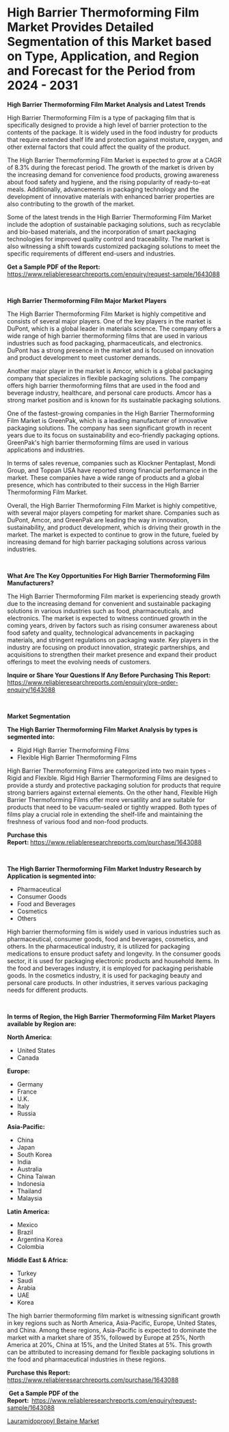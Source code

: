 <p><h1>High Barrier Thermoforming Film Market Provides Detailed Segmentation of this Market based on Type, Application, and Region and Forecast for the Period from 2024 - 2031</h1></p><p><strong>High Barrier Thermoforming Film Market Analysis and Latest Trends</strong></p>
<p><p>High Barrier Thermoforming Film is a type of packaging film that is specifically designed to provide a high level of barrier protection to the contents of the package. It is widely used in the food industry for products that require extended shelf life and protection against moisture, oxygen, and other external factors that could affect the quality of the product.</p><p>The High Barrier Thermoforming Film Market is expected to grow at a CAGR of 8.3% during the forecast period. The growth of the market is driven by the increasing demand for convenience food products, growing awareness about food safety and hygiene, and the rising popularity of ready-to-eat meals. Additionally, advancements in packaging technology and the development of innovative materials with enhanced barrier properties are also contributing to the growth of the market.</p><p>Some of the latest trends in the High Barrier Thermoforming Film Market include the adoption of sustainable packaging solutions, such as recyclable and bio-based materials, and the incorporation of smart packaging technologies for improved quality control and traceability. The market is also witnessing a shift towards customized packaging solutions to meet the specific requirements of different end-users and industries.</p></p>
<p><strong>Get a Sample PDF of the Report:&nbsp;</strong> <a href="https://www.reliableresearchreports.com/enquiry/request-sample/1643088">https://www.reliableresearchreports.com/enquiry/request-sample/1643088</a></p>
<p>&nbsp;</p>
<p><strong>High Barrier Thermoforming Film Major Market Players</strong></p>
<p><p>The High Barrier Thermoforming Film Market is highly competitive and consists of several major players. One of the key players in the market is DuPont, which is a global leader in materials science. The company offers a wide range of high barrier thermoforming films that are used in various industries such as food packaging, pharmaceuticals, and electronics. DuPont has a strong presence in the market and is focused on innovation and product development to meet customer demands.</p><p>Another major player in the market is Amcor, which is a global packaging company that specializes in flexible packaging solutions. The company offers high barrier thermoforming films that are used in the food and beverage industry, healthcare, and personal care products. Amcor has a strong market position and is known for its sustainable packaging solutions.</p><p>One of the fastest-growing companies in the High Barrier Thermoforming Film Market is GreenPak, which is a leading manufacturer of innovative packaging solutions. The company has seen significant growth in recent years due to its focus on sustainability and eco-friendly packaging options. GreenPak's high barrier thermoforming films are used in various applications and industries.</p><p>In terms of sales revenue, companies such as Klockner Pentaplast, Mondi Group, and Toppan USA have reported strong financial performance in the market. These companies have a wide range of products and a global presence, which has contributed to their success in the High Barrier Thermoforming Film Market.</p><p>Overall, the High Barrier Thermoforming Film Market is highly competitive, with several major players competing for market share. Companies such as DuPont, Amcor, and GreenPak are leading the way in innovation, sustainability, and product development, which is driving their growth in the market. The market is expected to continue to grow in the future, fueled by increasing demand for high barrier packaging solutions across various industries.</p></p>
<p>&nbsp;</p>
<p><strong>What Are The Key Opportunities For High Barrier Thermoforming Film Manufacturers?</strong></p>
<p><p>The High Barrier Thermoforming Film market is experiencing steady growth due to the increasing demand for convenient and sustainable packaging solutions in various industries such as food, pharmaceuticals, and electronics. The market is expected to witness continued growth in the coming years, driven by factors such as rising consumer awareness about food safety and quality, technological advancements in packaging materials, and stringent regulations on packaging waste. Key players in the industry are focusing on product innovation, strategic partnerships, and acquisitions to strengthen their market presence and expand their product offerings to meet the evolving needs of customers.</p></p>
<p><strong>Inquire or Share Your Questions If Any Before Purchasing This Report:</strong> <a href="https://www.reliableresearchreports.com/enquiry/pre-order-enquiry/1643088">https://www.reliableresearchreports.com/enquiry/pre-order-enquiry/1643088</a></p>
<p>&nbsp;</p>
<p><strong>Market Segmentation</strong></p>
<p><strong>The High Barrier Thermoforming Film Market Analysis by types is segmented into:</strong></p>
<p><ul><li>Rigid High Barrier Thermoforming Films</li><li>Flexible High Barrier Thermoforming Films</li></ul></p>
<p><p>High Barrier Thermoforming Films are categorized into two main types - Rigid and Flexible. Rigid High Barrier Thermoforming Films are designed to provide a sturdy and protective packaging solution for products that require strong barriers against external elements. On the other hand, Flexible High Barrier Thermoforming Films offer more versatility and are suitable for products that need to be vacuum-sealed or tightly wrapped. Both types of films play a crucial role in extending the shelf-life and maintaining the freshness of various food and non-food products.</p></p>
<p><strong>Purchase this Report:&nbsp;</strong><a href="https://www.reliableresearchreports.com/purchase/1643088">https://www.reliableresearchreports.com/purchase/1643088</a></p>
<p>&nbsp;</p>
<p><strong>The High Barrier Thermoforming Film Market Industry Research by Application is segmented into:</strong></p>
<p><ul><li>Pharmaceutical</li><li>Consumer Goods</li><li>Food and Beverages</li><li>Cosmetics</li><li>Others</li></ul></p>
<p><p>High barrier thermoforming film is widely used in various industries such as pharmaceutical, consumer goods, food and beverages, cosmetics, and others. In the pharmaceutical industry, it is utilized for packaging medications to ensure product safety and longevity. In the consumer goods sector, it is used for packaging electronic products and household items. In the food and beverages industry, it is employed for packaging perishable goods. In the cosmetics industry, it is used for packaging beauty and personal care products. In other industries, it serves various packaging needs for different products.</p></p>
<p>&nbsp;</p>
<p><strong>In terms of Region, the High Barrier Thermoforming Film Market Players available by Region are:</strong></p>
<p>
    <p> <strong> North America: </strong>
        <ul>
            <li>United States</li>
            <li>Canada</li>
        </ul>
        </p> 
    <p> <strong> Europe: </strong>
        <ul>
            <li>Germany</li>
            <li>France</li>
            <li>U.K.</li>
            <li>Italy</li>
            <li>Russia</li>
        </ul>
        </p> 
    <p> <strong> Asia-Pacific: </strong>
        <ul>
            <li>China</li>
            <li>Japan</li>
            <li>South Korea</li>
            <li>India</li>
            <li>Australia</li>
            <li>China Taiwan</li>
            <li>Indonesia</li>
            <li>Thailand</li>
            <li>Malaysia</li>
        </ul>
        </p> 
    <p> <strong> Latin America: </strong>
        <ul>
            <li>Mexico</li>
            <li>Brazil</li>
            <li>Argentina Korea</li>
            <li>Colombia</li>
        </ul>
        </p> 
    <p> <strong> Middle East & Africa: </strong>
        <ul>
            <li>Turkey</li>
            <li>Saudi</li>
            <li>Arabia</li>
            <li>UAE</li>
            <li>Korea</li>
        </ul>
    </p>
    </p>
<p><p>The high barrier thermoforming film market is witnessing significant growth in key regions such as North America, Asia-Pacific, Europe, United States, and China. Among these regions, Asia-Pacific is expected to dominate the market with a market share of 35%, followed by Europe at 25%, North America at 20%, China at 15%, and the United States at 5%. This growth can be attributed to increasing demand for flexible packaging solutions in the food and pharmaceutical industries in these regions.</p></p>
<p><strong>Purchase this Report: </strong><a href="https://www.reliableresearchreports.com/purchase/1643088">https://www.reliableresearchreports.com/purchase/1643088</a></p>
<p>&nbsp;<strong>Get a Sample PDF of the Report:&nbsp;&nbsp;</strong><a href="https://www.reliableresearchreports.com/enquiry/request-sample/1643088">https://www.reliableresearchreports.com/enquiry/request-sample/1643088</a></p>
<p><strong></strong></p>
<p><p><a href="https://forested-sushi-9b0.notion.site/Lauramidopropyl-Betaine-Market-Size-and-Growth-Market-Segmentation-Regional-and-Country-Breakdowns-c850c54d28b942b99b9dced852caf2f6">Lauramidopropyl Betaine Market</a></p></p>